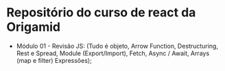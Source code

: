 # Repositório do curso de react da Origamid

- Módulo 01 - Revisão JS: (Tudo é objeto, Arrow Function, Destructuring, Rest e Spread, Module (Export/Import), Fetch, Async / Await, Arrays (map e filter) Expressões);
